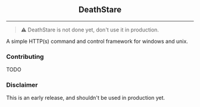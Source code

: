 <h2 align="center">DeathStare</h2>

---
> ⚠️ DeathStare is not done yet, don't use it in production. 

A simple HTTP(s) command and control framework for windows and unix.

### Contributing
TODO

### Disclaimer
This is an early release, and shouldn't be used in production yet.